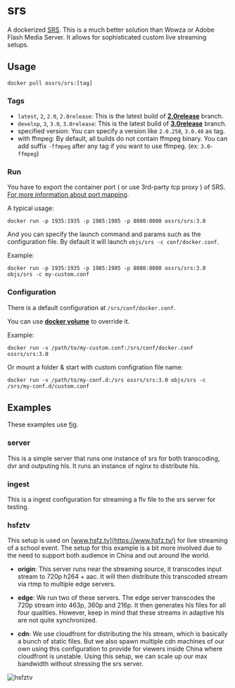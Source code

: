 srs
===
A dockerized [SRS](https://github.com/ossrs/srs).
This is a much better solution than Wowza or Adobe Flash Media Server.
It allows for sophisticated custom live streaming setups.

Usage
---
```
docker pull ossrs/srs:[tag]
```

### Tags

* `latest`, `2`, `2.0`, `2.0release`:
  This is the latest build of [**2.0release**](https://github.com/ossrs/srs/tree/2.0release) branch.
* `develop`, `3`, `3.0`, `3.0release`:
  This is the latest build of [**3.0release**](https://github.com/ossrs/srs/tree/3.0release) branch.
* specified version:
  You can specify a version like `2.0.250`, `3.0.40` as tag.
* with ffmpeg:
  By default, all builds do not contain ffmpeg binary. You can add suffix `-ffmpeg` after any tag if you want to use ffmpeg. (ex: `3.0-ffmpeg`)

### Run

You have to export the container port ( or use 3rd-party tcp proxy ) of SRS. [For more information about port mapping](https://docs.docker.com/network/links/#connect-using-network-port-mapping).

A typical usage:
```Shell
docker run -p 1935:1935 -p 1985:1985 -p 8080:8080 ossrs/srs:3.0
```

And you can specify the launch command and params such as the configuration file. By default it will launch `objs/srs -c conf/docker.conf`.

Example:
```Shell
docker run -p 1935:1935 -p 1985:1985 -p 8080:8080 ossrs/srs:3.0 objs/srs -c my-custom.conf
```

### Configuration

There is a default configuration at `/srs/conf/docker.conf`.

You can use [**docker volume**](https://docs.docker.com/storage/volumes/) to override it.

Example:
```Shell
docker run -v /path/to/my-custom.conf:/srs/conf/docker.conf ossrs/srs:3.0
```

Or mount a folder & start with custom configration file name:
```Shell
docker run -v /path/to/my-conf.d:/srs ossrs/srs:3.0 objs/srs -c /srs/my-conf.d/custom.conf
```

Examples
---
These examples use [fig](http://www.fig.sh).

### server
This is a simple server that runs one instance of srs for both transcoding, dvr and outputing hls.
It runs an instance of nginx to distribute hls.

### ingest
This is a ingest configuration for streaming a flv file to the srs server for testing.

### hsfztv
This setup is used on [www.hsfz.tv](https://www.hsfz.tv/) for live streaming of a school event.
The setup for this example is a bit more involved due to the need to support both audience in China and out around the world.

* **origin**:
  This server runs near the streaming source, it transcodes input stream to 720p h264 + aac.
  It will then distribute this transcoded stream via rtmp to multiple edge servers.

* **edge**:
  We run two of these servers.
  The edge server transcodes the 720p stream into 463p, 360p and 216p.
  It then generates hls files for all four qualities.
  However, keep in mind that these streams in adaptive hls are not quite synchronized.

* **cdn**:
  We use cloudfront for distributing the hls stream, which is basically a bunch of static files.
  But we also spawn multiple cdn machines of our own using this configuration to provide for viewers inside China where cloudfront is unstable.
  Using this setup, we can scale up our max bandwidth without stressing the srs server.

![hsfztv](https://cdn.hsfztv.net/media/dance-2014-screenshot.png)
